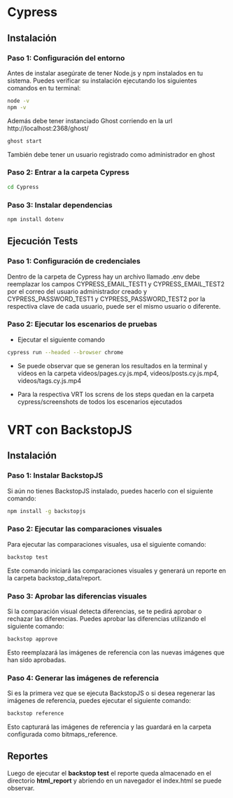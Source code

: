 # Cypress

## Instalación

### Paso 1: Configuración del entorno

Antes de instalar asegúrate de tener Node.js y npm instalados en tu sistema. Puedes verificar su instalación ejecutando los siguientes comandos en tu terminal:

```bash
node -v
npm -v
```

Además debe tener instanciado Ghost corriendo en la url http://localhost:2368/ghost/

```bash
ghost start
```

También debe tener un usuario registrado como administrador en ghost

### Paso 2: Entrar a la carpeta Cypress

```bash
cd Cypress
```

### Paso 3: Instalar dependencias

```bash
npm install dotenv
```

## Ejecución Tests

### Paso 1: Configuración de credenciales

Dentro de la carpeta de Cypress hay un archivo llamado .env debe reemplazar los campos CYPRESS_EMAIL_TEST1 y CYPRESS_EMAIL_TEST2 por el correo del usuario administrador creado y CYPRESS_PASSWORD_TEST1 y CYPRESS_PASSWORD_TEST2 por la respectiva clave de cada usuario, puede ser el mismo usuario o diferente.

### Paso 2: Ejecutar los escenarios de pruebas

- Ejecutar el siguiente comando

```bash
cypress run --headed --browser chrome
```

- Se puede observar que se generan los resultados en la terminal y vídeos en la carpeta videos/pages.cy.js.mp4, videos/posts.cy.js.mp4, videos/tags.cy.js.mp4

- Para la respectiva VRT los screns de los steps quedan en la carpeta cypress/screenshots de todos los escenarios ejecutados

# VRT con BackstopJS

## Instalación

### Paso 1: Instalar BackstopJS

Si aún no tienes BackstopJS instalado, puedes hacerlo con el siguiente comando:

```bash
npm install -g backstopjs
```

### Paso 2: Ejecutar las comparaciones visuales

Para ejecutar las comparaciones visuales, usa el siguiente comando:

```bash
backstop test
```

Este comando iniciará las comparaciones visuales y generará un reporte en la carpeta backstop_data/report.

### Paso 3: Aprobar las diferencias visuales

Si la comparación visual detecta diferencias, se te pedirá aprobar o rechazar las diferencias. Puedes aprobar las diferencias utilizando el siguiente comando:

```bash
backstop approve
```

Esto reemplazará las imágenes de referencia con las nuevas imágenes que han sido aprobadas.

### Paso 4: Generar las imágenes de referencia

Si es la primera vez que se ejecuta BackstopJS o si desea regenerar las imágenes de referencia, puedes ejecutar el siguiente comando:

```bash
backstop reference
```

Esto capturará las imágenes de referencia y las guardará en la carpeta configurada como bitmaps_reference.

## Reportes 

Luego de ejecutar el **backstop test** el reporte queda almacenado en el directorio **html_report** y abriendo en un navegador el index.html se puede observar. 
